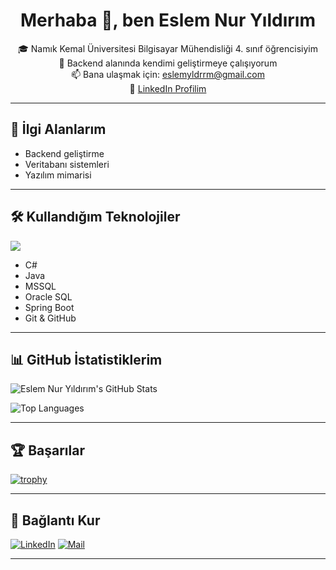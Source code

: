<h1 align="center">Merhaba 👋, ben Eslem Nur Yıldırım</h1>

<p align="center">
🎓 Namık Kemal Üniversitesi Bilgisayar Mühendisliği 4. sınıf öğrencisiyim<br>
🚀 Backend alanında kendimi geliştirmeye çalışıyorum<br>
📫 Bana ulaşmak için: <a href="mailto:eslemyldrrm@gmail.com">eslemyldrrm@gmail.com</a><br>
🔗 <a href="https://www.linkedin.com/in/eslem-nur-y%C4%B1ld%C4%B1r%C4%B1m-ba29b5249/" target="_blank">LinkedIn Profilim</a>
</p>

---

## 🌱 İlgi Alanlarım

- Backend geliştirme  
- Veritabanı sistemleri  
- Yazılım mimarisi  

---

## 🛠️ Kullandığım Teknolojiler

<img src="https://skillicons.dev/icons?i=java,spring,cs,mysql,oracle,git" />

- C#  
- Java  
- MSSQL  
- Oracle SQL  
- Spring Boot  
- Git & GitHub  

---

## 📊 GitHub İstatistiklerim

![Eslem Nur Yıldırım's GitHub Stats](https://github-readme-stats.vercel.app/api?username=eslemnur&show_icons=true&theme=default)

![Top Languages](https://github-readme-stats.vercel.app/api/top-langs/?username=eslemnur&layout=compact)

---

## 🏆 Başarılar

[![trophy](https://github-profile-trophy.vercel.app/?username=eslemnur&theme=flat)](https://github.com/eslemnur)

---

## 🤝 Bağlantı Kur

[![LinkedIn](https://img.shields.io/badge/-LinkedIn-blue?style=for-the-badge&logo=linkedin&logoColor=white)](https://www.linkedin.com/in/eslem-nur-y%C4%B1ld%C4%B1r%C4%B1m-ba29b5249/)
[![Mail](https://img.shields.io/badge/-Mail-red?style=for-the-badge&logo=gmail&logoColor=white)](mailto:eslemyldrrm@gmail.com)

---

